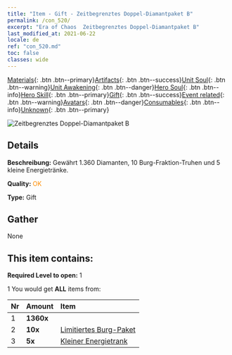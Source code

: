 ```yaml
---
title: "Item - Gift - Zeitbegrenztes Doppel-Diamantpaket B"
permalink: /con_520/
excerpt: "Era of Chaos  Zeitbegrenztes Doppel-Diamantpaket B"
last_modified_at: 2021-06-22
locale: de
ref: "con_520.md"
toc: false
classes: wide
---
```

 [Materials](/ItemsDE/){: .btn .btn--primary}[Artifacts](/ItemsDE/Artifacts/){: .btn .btn--success}[Unit Soul](/ItemsDE/UnitSoul/){: .btn .btn--warning}[Unit Awakening](/ItemsDE/UnitAwakening/){: .btn .btn--danger}[Hero Soul](/ItemsDE/HeroSoul/){: .btn .btn--info}[Hero Skill](/ItemsDE/HeroSkill/){: .btn .btn--primary}[Gift](/ItemsDE/Gift/){: .btn .btn--success}[Event related](/ItemsDE/Events/){: .btn .btn--warning}[Avatars](/ItemsDE/Avatars/){: .btn .btn--danger}[Consumables](/ItemsDE/Consumables/){: .btn .btn--info}[Unknown](/ItemsDE/Unknown/){: .btn .btn--primary}

 ![Zeitbegrenztes Doppel-Diamantpaket B](/images/t/i_907195.png)

## Details
 **Beschreibung:** Gewährt 1.360 Diamanten, 10 Burg-Fraktion-Truhen und 5 kleine Energietränke.

 **Quality:** <span style="color: #FF8C00">OK</span>

 **Type:** Gift

## Gather

  None

## This item contains:

 **Required Level to open:** 1

 1 You would get **ALL** items  from:

  | Nr | Amount |     Item    |
  |:---|:-------|:------------|
  | 1 |  **1360x** | <i class="fas fa-gem"/> |  | 
  | 2 |  **10x** | [Limitiertes Burg-Paket](/ItemsDE/con_2103/) |  | 
  | 3 |  **5x** | [Kleiner Energietrank](/ItemsDE/con_704/) |  | 
